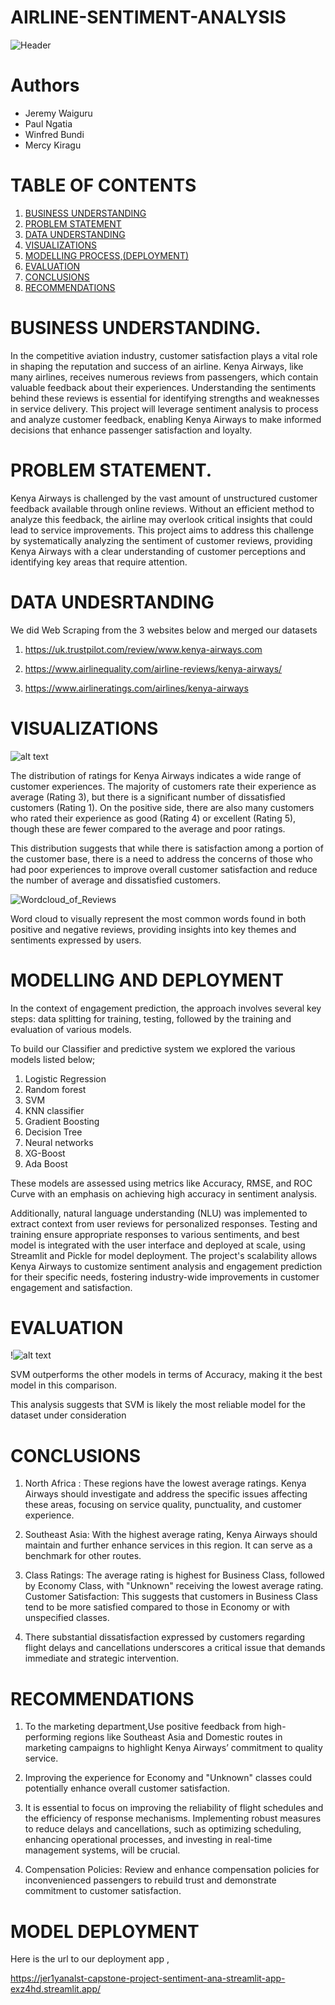 # AIRLINE-SENTIMENT-ANALYSIS

![Header](image.png)

# Authors
* Jeremy Waiguru
* Paul Ngatia
* Winfred Bundi
* Mercy Kiragu

# TABLE OF CONTENTS
1. [BUSINESS UNDERSTANDING](#BUSINESS-UNDERSTANDING)
2. [PROBLEM STATEMENT](#PROBLEM-STATEMENT)
3. [DATA UNDERSTANDING](#DATA-UNDERSTANDING)
4. [VISUALIZATIONS](#VISUALIZATIONS)
5. [MODELLING PROCESS,(DEPLOYMENT)](#MODELLING-AND-DEPLOYMENT)
6. [EVALUATION](#EVALUATION)
7. [CONCLUSIONS](#CONCLUSIONS)
8. [RECOMMENDATIONS](#RECOMMENDATIONS)

# BUSINESS UNDERSTANDING.

In the competitive aviation industry, customer satisfaction plays a vital role in shaping the reputation and success of an airline. Kenya Airways, like many airlines, receives numerous reviews from passengers, which contain valuable feedback about their experiences. Understanding the sentiments behind these reviews is essential for identifying strengths and weaknesses in service delivery. This project will leverage sentiment analysis to process and analyze customer feedback, enabling Kenya Airways to make informed decisions that enhance passenger satisfaction and loyalty.

# PROBLEM STATEMENT.

Kenya Airways is challenged by the vast amount of unstructured customer feedback available through online reviews. Without an efficient method to analyze this feedback, the airline may overlook critical insights that could lead to service improvements. This project aims to address this challenge by systematically analyzing the sentiment of customer reviews, providing Kenya Airways with a clear understanding of customer perceptions and identifying key areas that require attention.

# DATA UNDESRTANDING

We did Web Scraping from the 3 websites below and merged our datasets

1. <https://uk.trustpilot.com/review/www.kenya-airways.com> 

2. <https://www.airlinequality.com/airline-reviews/kenya-airways/>

3. <https://www.airlineratings.com/airlines/kenya-airways>

# VISUALIZATIONS 

![alt text](image-4.png)

The distribution of ratings for Kenya Airways indicates a wide range of customer experiences. The majority of customers rate their experience as average (Rating 3), but there is a significant number of dissatisfied customers (Rating 1). On the positive side, there are also many customers who rated their experience as good (Rating 4) or excellent (Rating 5), though these are fewer compared to the average and poor ratings.

This distribution suggests that while there is satisfaction among a portion of the customer base, there is a need to address the concerns of those who had poor experiences to improve overall customer satisfaction and reduce the number of average and dissatisfied customers.

![Wordcloud_of_Reviews](image-1.png)

Word cloud to visually represent the most common words found in both positive and negative reviews, providing insights into key themes and sentiments expressed by users. 

# MODELLING AND DEPLOYMENT

In the context of engagement prediction, the approach involves several key steps: data splitting for training, testing, followed by the training and evaluation of various models.

To build our Classifier and predictive system we explored the various models listed below;

 1. Logistic Regression 
 2. Random forest
 3. SVM
 4. KNN classifier
 5. Gradient Boosting
 6. Decision Tree
 7. Neural networks
 8. XG-Boost
 9. Ada Boost

 These models are assessed using metrics like Accuracy, RMSE, and ROC Curve with an emphasis on achieving high accuracy in sentiment analysis.

 Additionally, natural language understanding (NLU) was implemented to extract context from user reviews for personalized responses. Testing and training ensure appropriate responses to various sentiments, and best model is integrated with the user interface and deployed at scale, using Streamlit and Pickle for model deployment. The project's scalability allows Kenya Airways to customize sentiment analysis and engagement prediction for their specific needs, fostering industry-wide improvements in customer engagement and satisfaction. 

 # EVALUATION

 !![alt text](image-5.png)

 SVM outperforms the other models in terms of Accuracy, making it the best model in this comparison.

This analysis suggests that SVM is likely the most reliable model for the dataset under consideration

 # CONCLUSIONS

 1. North Africa : These regions have the lowest average ratings. Kenya Airways should investigate and address the specific issues affecting these areas, focusing on service quality, punctuality, and customer experience.

2. Southeast Asia: With the highest average rating, Kenya Airways should maintain and further enhance services in this region. It can serve as a benchmark for other routes.

3. Class Ratings: The average rating is highest for Business Class, followed by Economy Class, with "Unknown" receiving the lowest average rating. Customer Satisfaction: This suggests that customers in Business Class tend to be more satisfied compared to those in Economy or with unspecified classes.

4. There substantial dissatisfaction expressed by customers regarding flight delays and cancellations underscores a critical issue that demands immediate and strategic intervention.

# RECOMMENDATIONS

1. To the marketing department,Use positive feedback from high-performing regions like Southeast Asia and Domestic routes in marketing campaigns to highlight Kenya Airways’ commitment to quality service.

2. Improving the experience for Economy and "Unknown" classes could potentially enhance overall customer satisfaction.

3. It is essential to focus on improving the reliability of flight schedules and the efficiency of response mechanisms. Implementing robust measures to reduce delays and cancellations, such as optimizing scheduling, enhancing operational processes, and investing in real-time management systems, will be crucial.

4. Compensation Policies: Review and enhance compensation policies for inconvenienced passengers to rebuild trust and demonstrate commitment to customer satisfaction.

#  MODEL DEPLOYMENT

Here is the url to our deployment app ,

https://jer1yanalst-capstone-project-sentiment-ana-streamlit-app-exz4hd.streamlit.app/







